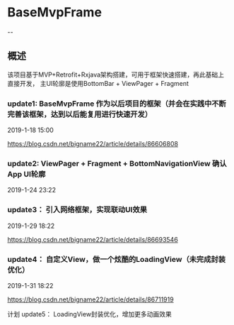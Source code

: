 # BaseMvpFrame
--

## 概述
该项目基于MVP+Retrofit+Rxjava架构搭建，可用于框架快速搭建，再此基础上直接开发，
主UI轮廓是使用BottomBar + ViewPager + Fragment

### update1: BaseMvpFrame  作为以后项目的框架（并会在实践中不断完善该框架，达到以后能复用进行快速开发）

2019-1-18 15:00

https://blog.csdn.net/bigname22/article/details/86606808


### update2: ViewPager + Fragment + BottomNavigationView  确认App UI轮廓

2019-1-24 23:22

### update3： 引入网络框架，实现联动UI效果

2019-1-29 18:22

https://blog.csdn.net/bigname22/article/details/86693546


### update4： 自定义View，做一个炫酷的LoadingView（未完成封装优化）

2019-1-31 18:22

https://blog.csdn.net/bigname22/article/details/86711919

计划 update5： LoadingView封装优化，增加更多动画效果



